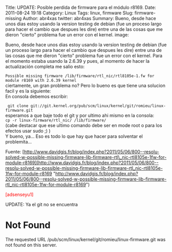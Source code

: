 Title: UPDATE: Posible perdida de firmware para el módulo r8169.
Date: 2011-08-24 19:18
Category: Linux
Tags: linux, firmware
Slug: firmware-missing
Author: abr4xas
twitter: abr4xas
Summary: Bueno, desde hace unos dias estoy usando la version testing de debian (fue un
proceso largo para hacer el cambio que despues les dire) entre una de
las cosas que me dieron "cierto" problema fue un error con el kernel.
image: 

Bueno, desde hace unos dias estoy usando la version testing de debian (fue un
proceso largo para hacer el cambio que despues les dire) entre una de
las cosas que me dieron "cierto" problema fue un error con el kernel.
Para el momento estaba usando la 2.6.39 y pues, al momento de hacer la
actualización completa me salio esto:

`Possible missing firmware /lib/firmware/rtl_nic/rtl8105e-1.fw for module r8169 with 2.6.39 kernel`  
ciertamente, un gran problema no? Pero lo bueno es que tiene una
solucion facil y es la siguiente:  
En consola debemos escribir:  

` git clone git://git.kernel.org/pub/scm/linux/kernel/git/romieu/linux-firmware.git`  
esperamos a que baje todo el git y por ultimo ahi mismo en la consola:  
`cp -r linux-firmware/rtl_nic/ /lib/firmware/`  
(cabe destacar que ese ultimo comando debe ser en mode root o para los
efectos usar sudo ;) )  
Y bueno, ya... Eso es todo lo que hay que hacer para solventar el
problemita...

Fuente:
[http://www.davidgis.fr/blog/index.php?2011/05/06/800--resolu-solved-w-possible-missing-firmware-lib-firmware-rtl\_nic-rtl8105e-1fw-for-module-r8169](http://www.davidgis.fr/blog/index.php?2011/05/06/800--resolu-solved-w-possible-missing-firmware-lib-firmware-rtl_nic-rtl8105e-1fw-for-module-r8169 "http://www.davidgis.fr/blog/index.php?2011/05/06/800--resolu-solved-w-possible-missing-firmware-lib-firmware-rtl_nic-rtl8105e-1fw-for-module-r8169")

<span style="color: #ff0000;">[adsenseyu1]</span>

UPDATE: Ya el git no se encuentra

Not Found
=========

The requested URL /pub/scm/linux/kernel/git/romieu/linux-firmware.git
was not found on this server.

 
